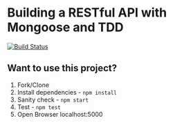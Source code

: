 # Building a RESTful API with Mongoose and TDD

[![Build Status](https://travis-ci.org/mjhea0/node-koa-api.svg?branch=master)](https://travis-ci.org/mjhea0/node-koa-api)

## Want to use this project?

1. Fork/Clone
2. Install dependencies - `npm install`
3. Sanity check - `npm start`
4. Test - `npm test`
5. Open Browser localhost:5000